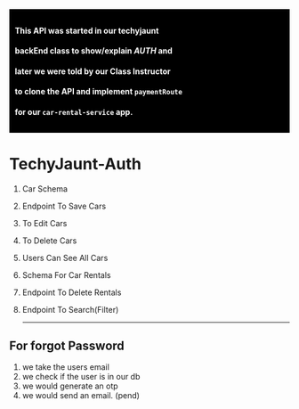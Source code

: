 <div style="background-color:black; color:white; padding:10px;">

#### This API was started in our techyjaunt 

#### backEnd class to show/explain _AUTH_ and 

#### later we were told by our **Class Instructor**

####  to clone the API and implement ``paymentRoute`` 

#### for our `car-rental-service` app. 
</div>

# TechyJaunt-Auth
1. Car Schema
2. Endpoint To Save Cars
3. To Edit Cars
4. To Delete Cars
5. Users Can See All Cars
6. Schema For Car Rentals
7. Endpoint To Delete Rentals 
8. Endpoint To Search(Filter)
   
   -----

## For forgot Password
1. we take the users email
2. we check if the user is in our db
3. we would generate an otp
4. we would send an email. (pend)
